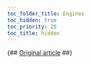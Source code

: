 ```yaml
---
toc_folder_title: Engines
toc_hidden: true
toc_priority: 25
toc_title: hidden
---
```


{## [Original article](https://clickhouse.tech/docs/en/engines/) ##}
